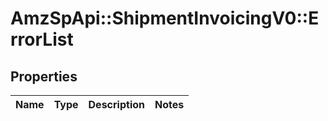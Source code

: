 # AmzSpApi::ShipmentInvoicingV0::ErrorList

## Properties
Name | Type | Description | Notes
------------ | ------------- | ------------- | -------------

